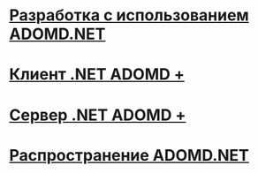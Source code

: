 # [Разработка с использованием ADOMD.NET](developing-with-adomd-net.md)

# [Клиент .NET ADOMD +](../../../analysis-services/multidimensional-models-adomd-net-client/adomd-net-client-functionality.md)
# [Сервер .NET ADOMD +](../../../analysis-services/multidimensional-models-adomd-net-server/adomd-net-server-functionality.md)

# [Распространение ADOMD.NET](redistributing-adomd-net.md)
